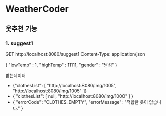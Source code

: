 # WeatherCoder

## 옷추천 기능 
### 1. suggest1
GET http://localhost:8080/suggest1
Content-Type: application/json

{
"lowTemp" : 1,
"highTemp" : 11111,
"gender" : "남성"
}

받는데이터  
- {"clothesList": [
  "http://localhost:8080/img/1005",
  "http://localhost:8080/img/1005"
  ]}
- {
   "clothesList": [
  null,
  "http://localhost:8080/img/1000"
  ]
  }
- {
  "errorCode": "CLOTHES_EMPTY",
  "errorMessage": "적합한 옷이 없습니다."
  }



